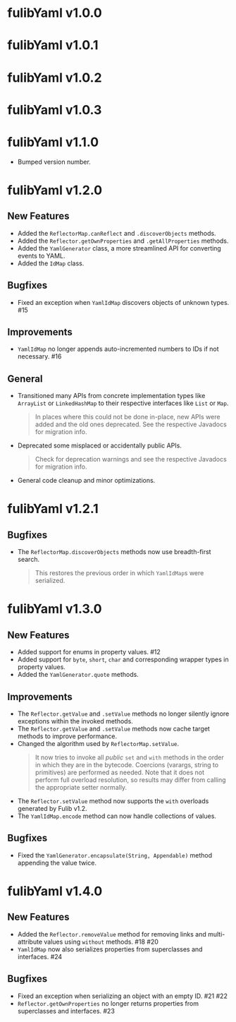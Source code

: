 # fulibYaml v1.0.0

# fulibYaml v1.0.1

# fulibYaml v1.0.2

# fulibYaml v1.0.3

# fulibYaml v1.1.0

* Bumped version number.

# fulibYaml v1.2.0

## New Features

+ Added the `ReflectorMap.canReflect` and `.discoverObjects` methods.
+ Added the `Reflector.getOwnProperties` and `.getAllProperties` methods.
+ Added the `YamlGenerator` class, a more streamlined API for converting events to YAML.
+ Added the `IdMap` class.

## Bugfixes

* Fixed an exception when `YamlIdMap` discovers objects of unknown types. #15

## Improvements

* `YamlIdMap` no longer appends auto-incremented numbers to IDs if not necessary. #16

## General

* Transitioned many APIs from concrete implementation types like `ArrayList` or `LinkedHashMap` to their respective 
  interfaces like `List` or `Map`.
  > In places where this could not be done in-place, new APIs were added and the old ones deprecated.
  > See the respective Javadocs for migration info.
* Deprecated some misplaced or accidentally public APIs.
  > Check for deprecation warnings and see the respective Javadocs for migration info.
* General code cleanup and minor optimizations.

# fulibYaml v1.2.1

## Bugfixes

* The `ReflectorMap.discoverObjects` methods now use breadth-first search.
  > This restores the previous order in which `YamlIdMap`s were serialized.

# fulibYaml v1.3.0

## New Features

+ Added support for enums in property values. #12
+ Added support for `byte`, `short`, `char` and corresponding wrapper types in property values.
+ Added the `YamlGenerator.quote` methods.

## Improvements

* The `Reflector.getValue` and `.setValue` methods no longer silently ignore exceptions within the invoked methods.
* The `Reflector.getValue` and `.setValue` methods now cache target methods to improve performance.
* Changed the algorithm used by `ReflectorMap.setValue`.
  > It now tries to invoke all *public* `set` and `with` methods in the order in which they are in the bytecode.
  > Coercions (varargs, string to primitives) are performed as needed.
  > Note that it does not perform full overload resolution, so results may differ from calling the appropriate setter normally.
* The `Reflector.setValue` method now supports the `with` overloads generated by Fulib v1.2.
* The `YamlIdMap.encode` method can now handle collections of values.

## Bugfixes

* Fixed the `YamlGenerator.encapsulate(String, Appendable)` method appending the value twice.

# fulibYaml v1.4.0

## New Features

+ Added the `Reflector.removeValue` method for removing links and multi-attribute values using `without` methods. #18 #20
+ `YamlIdMap` now also serializes properties from superclasses and interfaces. #24

## Bugfixes

* Fixed an exception when serializing an object with an empty ID. #21 #22
* `Reflector.getOwnProperties` no longer returns properties from superclasses and interfaces. #23
